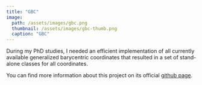 ```yaml
---
title: "GBC"
image: 
  path: /assets/images/gbc.png
  thumbnail: /assets/images/gbc-thumb.png
  caption: "GBC"
---
```


During my PhD studies, I needed an efficient implementation of all currently 
available generalized barycentric coordinates that resulted in a set of 
stand-alone classes for all coordinates.

You can find more information about this project on its official
[github page](https://github.com/danston/gbc).
